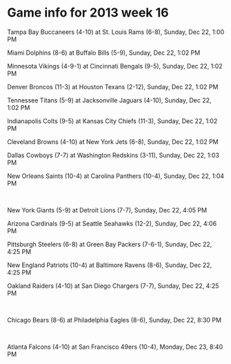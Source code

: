 # Game info for 2013 week 16

Tampa Bay Buccaneers (4-10) at St. Louis Rams (6-8), Sunday, Dec 22, 1:00 PM

Miami Dolphins (8-6) at Buffalo Bills (5-9), Sunday, Dec 22, 1:02 PM

Minnesota Vikings (4-9-1) at Cincinnati Bengals (9-5), Sunday, Dec 22, 1:02 PM

Denver Broncos (11-3) at Houston Texans (2-12), Sunday, Dec 22, 1:02 PM

Tennessee Titans (5-9) at Jacksonville Jaguars (4-10), Sunday, Dec 22, 1:02 PM

Indianapolis Colts (9-5) at Kansas City Chiefs (11-3), Sunday, Dec 22, 1:02 PM

Cleveland Browns (4-10) at New York Jets (6-8), Sunday, Dec 22, 1:02 PM

Dallas Cowboys (7-7) at Washington Redskins (3-11), Sunday, Dec 22, 1:03 PM

New Orleans Saints (10-4) at Carolina Panthers (10-4), Sunday, Dec 22, 1:04 PM


<br/>

New York Giants (5-9) at Detroit Lions (7-7), Sunday, Dec 22, 4:05 PM

Arizona Cardinals (9-5) at Seattle Seahawks (12-2), Sunday, Dec 22, 4:06 PM

Pittsburgh Steelers (6-8) at Green Bay Packers (7-6-1), Sunday, Dec 22, 4:25 PM

New England Patriots (10-4) at Baltimore Ravens (8-6), Sunday, Dec 22, 4:25 PM

Oakland Raiders (4-10) at San Diego Chargers (7-7), Sunday, Dec 22, 4:25 PM


<br/>

Chicago Bears (8-6) at Philadelphia Eagles (8-6), Sunday, Dec 22, 8:30 PM


<br/>

Atlanta Falcons (4-10) at San Francisco 49ers (10-4), Monday, Dec 23, 8:40 PM

